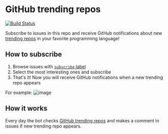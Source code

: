 # GitHub trending repos
[![Build Status](https://travis-ci.org/vitalets/github-trending-repos.svg?branch=master)](https://travis-ci.org/vitalets/github-trending-repos)

Subscribe to issues in this repo and receive GitHub notifications about
new [trending repos](https://github.com/trending) in your favorite programming language!

## How to subscribe
1. Browse issues with [`subscribe` label](https://github.com/vitalets/github-trending-repos/labels/subscribe)
2. Select the most interesting ones and subscribe
3. That's it! Now you will receive GitHub notifications when a new trending repo appears

For example:
![image](https://user-images.githubusercontent.com/1473072/32301011-1cf71836-bf6d-11e7-95d2-3a8c4577d4a1.png)

## How it works
Every day the bot checks [GitHub trending repos](https://github.com/trending) and makes a comment in issues
if new trending repo appears.
